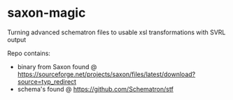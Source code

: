 # saxon-magic
Turning advanced schematron files to usable xsl transformations with SVRL output

Repo contains:

 - binary from Saxon found @ https://sourceforge.net/projects/saxon/files/latest/download?source=typ_redirect
 - schema's found @ https://github.com/Schematron/stf